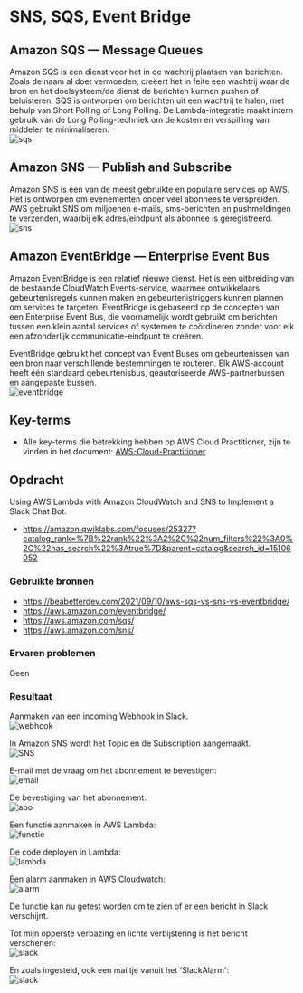 # SNS, SQS, Event Bridge
## Amazon SQS — Message Queues
Amazon SQS is een dienst voor het in de wachtrij plaatsen van berichten. Zoals de naam al doet vermoeden, creëert het in feite een wachtrij waar de bron en het doelsysteem/de dienst de berichten kunnen pushen of beluisteren. SQS is ontworpen om berichten uit een wachtrij te halen, met behulp van Short Polling of Long Polling. De Lambda-integratie maakt intern gebruik van de Long Polling-techniek om de kosten en verspilling van middelen te minimaliseren.  
![sqs](../00_includes/AWS-25SQS.png)

## Amazon SNS — Publish and Subscribe
Amazon SNS is een van de meest gebruikte en populaire services op AWS. Het is ontworpen om evenementen onder veel abonnees te verspreiden. AWS gebruikt SNS om miljoenen e-mails, sms-berichten en pushmeldingen te verzenden, waarbij elk adres/eindpunt als abonnee is geregistreerd.  
![sns](../00_includes/AWS-25SNS.png)

## Amazon EventBridge — Enterprise Event Bus
Amazon EventBridge is een relatief nieuwe dienst. Het is een uitbreiding van de bestaande CloudWatch Events-service, waarmee ontwikkelaars gebeurtenisregels kunnen maken en gebeurtenistriggers kunnen plannen om services te targeten. EventBridge is gebaseerd op de concepten van een Enterprise Event Bus, die voornamelijk wordt gebruikt om berichten tussen een klein aantal services of systemen te coördineren zonder voor elk een afzonderlijk communicatie-eindpunt te creëren.

EventBridge gebruikt het concept van Event Buses om gebeurtenissen van een bron naar verschillende bestemmingen te routeren. Elk AWS-account heeft één standaard gebeurtenisbus, geautoriseerde AWS-partnerbussen en aangepaste bussen.  
![eventbridge](../00_includes/AWS-25EventBridge.png)

## Key-terms
- Alle key-terms die betrekking hebben op AWS Cloud Practitioner, zijn te vinden in het document: [AWS-Cloud-Practitioner](../beschrijvingen/aws-cloud-practitioner.md)  

## Opdracht
Using AWS Lambda with Amazon CloudWatch and SNS to Implement a Slack Chat Bot.  
- https://amazon.qwiklabs.com/focuses/25327?catalog_rank=%7B%22rank%22%3A2%2C%22num_filters%22%3A0%2C%22has_search%22%3Atrue%7D&parent=catalog&search_id=15106052 
### Gebruikte bronnen
- https://beabetterdev.com/2021/09/10/aws-sqs-vs-sns-vs-eventbridge/
- https://aws.amazon.com/eventbridge/
- https://aws.amazon.com/sqs/
- https://aws.amazon.com/sns/

### Ervaren problemen
Geen

### Resultaat
Aanmaken van een incoming Webhook in Slack.  
![webhook](../00_includes/AWS-25a.png)

In Amazon SNS wordt het Topic en de Subscription aangemaakt.  
![SNS](../00_includes/AWS-25d.png)

E-mail met de vraag om het abonnement te bevestigen:  
![email](../00_includes/AWS-25b.png)

De bevestiging van het abonnement:  
![abo](../00_includes/AWS-25c.png)

Een functie aanmaken in AWS Lambda:  
![functie](../00_includes/AWS-25e.png)

De code deployen in Lambda:  
![lambda](../00_includes/AWS-25f.png)

Een alarm aanmaken in AWS Cloudwatch:  
![alarm](../00_includes/AWS-25h.png)

De functie kan nu getest worden om te zien of er een bericht in Slack verschijnt.

Tot mijn opperste verbazing en lichte verbijstering is het bericht verschenen:  
![slack](../00_includes/AWS-25i.png)

En zoals ingesteld, ook een mailtje vanuit het 'SlackAlarm':  
![slack](../00_includes/AWS-25j.png)